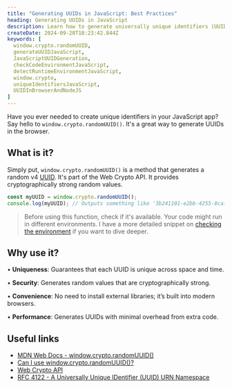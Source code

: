 ```yaml
---
title: "Generating UUIDs in JavaScript: Best Practices"
heading: Generating UUIDs in JavaScript
description: Learn how to generate universally unique identifiers (UUIDs) in JavaScript using window.crypto.randomUUID().
createDate: 2024-09-28T18:23:42.844Z
keywords: [
  window.crypto.randomUUID,
  generateUUIDJavaScript,
  JavaScriptUUIDGeneration,
  checkCodeEnvironmentJavaScript,
  detectRuntimeEnvironmentJavaScript,
  window.crypto,
  uniqueIdentifiersJavaScript,
  UUIDInBrowserAndNodeJS
]
---
```


Have you ever needed to create unique identifiers in your JavaScript app? Say hello to `window.crypto.randomUUID()`.
It's a great way to generate UUIDs in the browser.

## What is it?

Simply put, `window.crypto.randomUUID()` is a method that generates a
random v4 [UUID](https://en.wikipedia.org/wiki/Universally_unique_identifier). It's part of the Web Crypto API. It
provides cryptographically strong random values.

```javascript
const myUUID = window.crypto.randomUUID();
console.log(myUUID); // Outputs something like '3b241101-e2bb-4255-8caf-4136c566a962'
```

> Before using this function, check if it's available. Your code might run in different environments.
> I have a more detailed snippet on [checking the environment](/snippets/environment) if you want to dive deeper.

## Why use it?

• **Uniqueness**: Guarantees that each UUID is unique across space and time.

• **Security**: Generates random values that are cryptographically strong.

• **Convenience**: No need to install external libraries; it’s built into modern browsers.

• **Performance**: Generates UUIDs with minimal overhead from extra code.


## Useful links
- [MDN Web Docs - window.crypto.randomUUID()](https://developer.mozilla.org/en-US/docs/Web/API/Crypto/randomUUID)
- [Can I use window.crypto.randomUUID()?](https://caniuse.com/mdn-api_crypto_randomuuid)
- [Web Crypto API](https://developer.mozilla.org/en-US/docs/Web/API/Web_Crypto_API)
- [RFC 4122 - A Universally Unique IDentifier (UUID) URN Namespace](https://tools.ietf.org/html/rfc4122)
